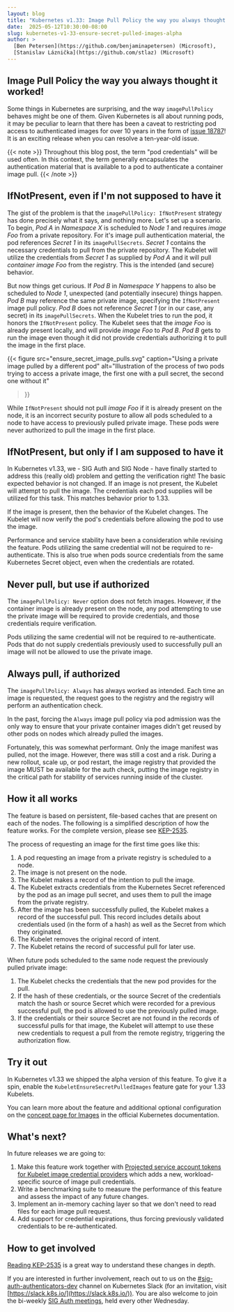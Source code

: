 ```yaml
---
layout: blog
title: "Kubernetes v1.33: Image Pull Policy the way you always thought it worked!"
date:  2025-05-12T10:30:00-08:00
slug: kubernetes-v1-33-ensure-secret-pulled-images-alpha
author: >
  [Ben Petersen](https://github.com/benjaminapetersen) (Microsoft),
  [Stanislav Láznička](https://github.com/stlaz) (Microsoft)
---
```


## Image Pull Policy the way you always thought it worked!

Some things in Kubernetes are surprising, and the way `imagePullPolicy` behaves might
be one of them. Given Kubernetes is all about running pods, it may be peculiar
to learn that there has been a caveat to restricting pod access to authenticated images for
over 10 years in the form of [issue 18787](https://github.com/kubernetes/kubernetes/issues/18787)!
It is an exciting release when you can resolve a ten-year-old issue.

{{< note >}}
Throughout this blog post, the term "pod credentials" will be used often. In this context,
the term generally encapsulates the authentication material that is available to a pod
to authenticate a container image pull.
{{< /note >}}

## IfNotPresent, even if I'm not supposed to have it

The gist of the problem is that the `imagePullPolicy: IfNotPresent` strategy has done
precisely what it says, and nothing more. Let's set up a scenario. To begin, *Pod A* in *Namespace X* is scheduled to *Node 1* and requires *image Foo* from a private repository.
For it's image pull authentication material, the pod references *Secret 1* in its `imagePullSecrets`. *Secret 1* contains the necessary credentials to pull from the private repository. The Kubelet will utilize the credentials from *Secret 1* as supplied by *Pod A*
and it will pull *container image Foo* from the registry.  This is the intended (and secure)
behavior.

But now things get curious. If *Pod B* in *Namespace Y* happens to also be scheduled to *Node 1*, unexpected (and potentially insecure) things happen. *Pod B* may reference the same private image, specifying the `IfNotPresent` image pull policy. *Pod B* does not reference *Secret 1*
(or in our case, any secret) in its `imagePullSecrets`. When the Kubelet tries to run the pod, it honors the `IfNotPresent` policy. The Kubelet sees that the *image Foo* is already present locally, and will provide *image Foo* to *Pod B*. *Pod B* gets to run the image even though it did not provide credentials authorizing it to pull the image in the first place.

{{< figure
    src="ensure_secret_image_pulls.svg"
    caption="Using a private image pulled by a different pod"
    alt="Illustration of the process of two pods trying to access a private image, the first one with a pull secret, the second one without it"
>}}

While `IfNotPresent` should not pull *image Foo* if it is already present
on the node, it is an incorrect security posture to allow all pods scheduled
to a node to have access to previously pulled private image. These pods were never
authorized to pull the image in the first place.

## IfNotPresent, but only if I am supposed to have it

In Kubernetes v1.33, we - SIG Auth and SIG Node - have finally started to address this (really old) problem and getting the verification right! The basic expected behavior is not changed. If
an image is not present, the Kubelet will attempt to pull the image. The credentials each pod supplies will be utilized for this task. This matches behavior prior to 1.33.

If the image is present, then the behavior of the Kubelet changes. The Kubelet will now
verify the pod's credentials before allowing the pod to use the image.

Performance and service stability have been a consideration while revising the feature.
Pods utilizing the same credential will not be required to re-authenticate. This is
also true when pods source credentials from the same Kubernetes Secret object, even
when the credentials are rotated.

## Never pull, but use if authorized

The `imagePullPolicy: Never` option does not fetch images. However, if the
container image is already present on the node, any pod attempting to use the private
image will be required to provide credentials, and those credentials require verification.

Pods utilizing the same credential will not be required to re-authenticate.
Pods that do not supply credentials previously used to successfully pull an
image will not be allowed to use the private image.

## Always pull, if authorized

The `imagePullPolicy: Always` has always worked as intended. Each time an image
is requested, the request goes to the registry and the registry will perform an authentication
check.

In the past, forcing the `Always` image pull policy via pod admission was the only way to ensure
that your private container images didn't get reused by other pods on nodes which already pulled the images.

Fortunately, this was somewhat performant. Only the image manifest was pulled, not the image. However, there was still a cost and a risk. During a new rollout, scale up, or pod restart, the image registry that provided the image MUST be available for the auth check, putting the image registry in the critical path for stability of services running inside of the cluster.

## How it all works

The feature is based on persistent, file-based caches that are present on each of
the nodes. The following is a simplified description of how the feature works.
For the complete version, please see [KEP-2535](https://kep.k8s.io/2535).

The process of requesting an image for the first time goes like this:
  1. A pod requesting an image from a private registry is scheduled to a node.
  1. The image is not present on the node.
  1. The Kubelet makes a record of the intention to pull the image.
  1. The Kubelet extracts credentials from the Kubernetes Secret referenced by the pod
     as an image pull secret, and uses them to pull the image from the private registry.
  1. After the image has been successfully pulled, the Kubelet makes a record of
     the successful pull. This record includes details about credentials used
     (in the form of a hash) as well as the Secret from which they originated.
  1. The Kubelet removes the original record of intent.
  1. The Kubelet retains the record of successful pull for later use.

When future pods scheduled to the same node request the previously pulled private image:
  1. The Kubelet checks the credentials that the new pod provides for the pull.
  1. If the hash of these credentials, or the source Secret of the credentials match
     the hash or source Secret which were recorded for a previous successful pull,
     the pod is allowed to use the previously pulled image.
  1. If the credentials or their source Secret are not found in the records of
     successful pulls for that image, the Kubelet will attempt to use
     these new credentials to request a pull from the remote registry, triggering
     the authorization flow.

## Try it out

In Kubernetes v1.33 we shipped the alpha version of this feature. To give it a spin,
enable the `KubeletEnsureSecretPulledImages` feature gate for your 1.33 Kubelets.

You can learn more about the feature and additional optional configuration on the
[concept page for Images](/docs/concepts/containers/images/#ensureimagepullcredentialverification)
in the official Kubernetes documentation.

## What's next?

In future releases we are going to:
1. Make this feature work together with [Projected service account tokens for Kubelet image credential providers](https://kep.k8s.io/4412) which adds a new, workload-specific source of image pull credentials.
1. Write a benchmarking suite to measure the performance of this feature and assess the impact of
   any future changes.
1. Implement an in-memory caching layer so that we don't need to read files for each image
   pull request.
1. Add support for credential expirations, thus forcing previously validated credentials to
   be re-authenticated.

## How to get involved

[Reading KEP-2535](https://kep.k8s.io/2535) is a great way to understand these changes in depth.

If you are interested in further involvement, reach out to us on the [#sig-auth-authenticators-dev](https://kubernetes.slack.com/archives/C04UMAUC4UA) channel
on Kubernetes Slack (for an invitation, visit [https://slack.k8s.io/](https://slack.k8s.io/)).
You are also welcome to join the bi-weekly [SIG Auth meetings](https://github.com/kubernetes/community/blob/master/sig-auth/README.md#meetings),
held every other Wednesday.